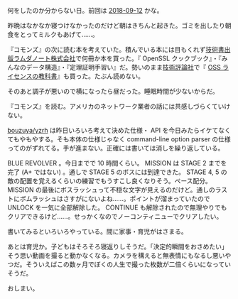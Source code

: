 何をしたのか分からない日。前回は [2018-09-12][] かな。

昨晩はなかなか寝つけなかったのだけど朝はきちんと起きた。ゴミを出したり朝食をとってミルクもあげて……。

『コモンズ』の次に読む本を考えていた。積んでいる本には目もくれず[技術書出版ラムダノート株式会社](https://www.lambdanote.com/)で何冊か本を買った。『 OpenSSL クックブック』・『みんなのデータ構造』・『定理証明手習い』だ。勢いのまま[技術評論社](https://gihyo.jp/book/)で『 [OSS ライセンスの教科書](https://gihyo.jp/book/2018/978-4-297-10035-3)』も買った。たぶん読めない。

そのあと調子が悪いので横になったら昼だった。睡眠時間が少ないからだ。

『コモンズ』を読む。アメリカのネットワーク業者の話には共感しづらくていけない。

[bouzuya/yzrh][] は昨日いろいろ考えて決めた仕様・ API を今日みたらイケてなくてもやもやする。そも本体の仕様じゃなく command-line option parser の仕様ってのがずれてる。手が進まない。正確には書いては消しを繰り返している。

BLUE REVOLVER 。今日までで 10 時間くらい。 MISSION は STAGE 2 までを完了 (A+ ではない) 。通しで STAGE 5 のボスには到達できた。 STAGE 4, 5 の敵の配置を覚えるくらいの練習でもうすこし良くなりそう。ペース配分。 MISSION の最後にボスラッシュって不穏な文字が見えるのだけど。通しのラストにボムラッシュはさすがにないよね……。ポイントが溜まっていたので UNLOCK を一気に全部解除した。 CONTINUE も解除されたので無理やりでもクリアできるけど……。せっかくなのでノーコンティニューでクリアしたい。

書いてみるといろいろやっている。間に家事・育児がはさまる。

あとは育児か。子どもはそろそろ寝返りしそうだ。「決定的瞬間をおさめたい」そう思い動画を撮ると動かなくなる。カメラを構えると無表情にもなるし悪いやつだ。そういえばこの数ヶ月でぼくの人生で撮った枚数が二倍くらいになっていそうだ。

おしまい。

[2018-09-12]: https://blog.bouzuya.net/2018/09/12/
[bouzuya/yzrh]: https://github.com/bouzuya/yzrh
